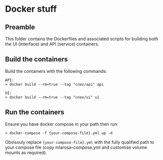 # Docker stuff

## Preamble

This folder contains the Dockerfiles and associated scripts for building
both the UI (interface) and API (service) containers.

## Build the containers

Build the containers with the following commands:

```
API:
> docker build --rm=true --tag "cnex/api" api

UI:
> docker build --rm=true --tag "cnex/ui" ui
```

## Run the containers

Ensure you have docker compose in your path then run:

```
> docker-compose -f {your-compose-file}.yml up -d
```

Obvisouly replace `{your-compose-file}.yml` with the fully qualified path
to your compose file (copy mlarosa-compose.yml and customise volume mounts
as required).
